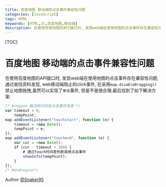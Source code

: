 ```yaml
---
title: 百度地图 移动端的点击事件兼容性问题
categories: [JavaScript]
tags: HTML
keywords: [HTML,JS,百度地图,移动端]
description: 在使用百度地图的API接口时, 发现web端在使用地图的点击事件存在兼容性问题, 通过查找资料发现, web移动端阻止的click事件, 在采用`map.disableDragging()`禁止地图拖拽,虽然可以实现了`单击`事件,
---
```


[TOC]

# 百度地图 移动端的点击事件兼容性问题
在使用百度地图的API接口时, 发现web端在使用地图的点击事件存在兼容性问题, 通过查找资料发现, web移动端阻止的click事件, 在采用`map.disableDragging()`禁止地图拖拽,虽然可以实现了`单击`事件, 但是不是很合理;最后找到了如下解决方案:
<!--more-->
```js
/* #region 解决部分机型点击事件失效 */
var timeout = 0,
    tempPoint;
map.addEventListener("touchstart", function (e) {
    timeout = +new Date();
    tempPoint = e;
});
map.addEventListener("touchend", function (e) {
    var cur = +new Date();
    if (cur - timeout < 200) {
        # 通过touch时间差判断调用点击事件
        showInfo(tempPoint);
    }
});
/* #endregion*/
```
Author [@Snaker95][1]

[1]: http://www.sharedsea.com




